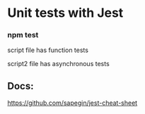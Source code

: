 # Unit tests with Jest

### npm test

script file has function tests

script2 file has asynchronous tests

## Docs: 
https://github.com/sapegin/jest-cheat-sheet